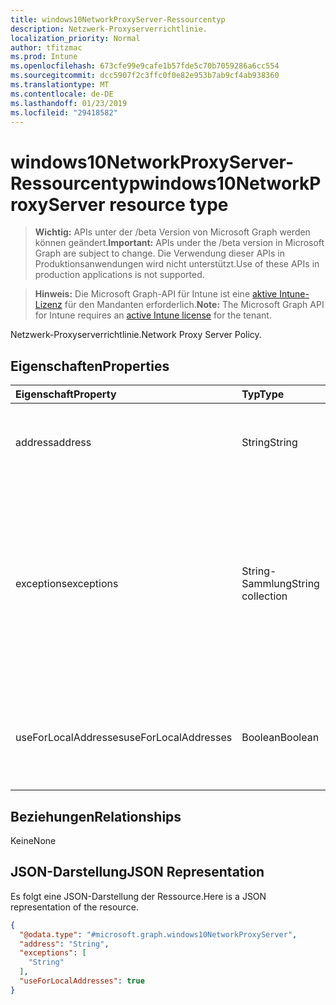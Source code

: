 ```yaml
---
title: windows10NetworkProxyServer-Ressourcentyp
description: Netzwerk-Proxyserverrichtlinie.
localization_priority: Normal
author: tfitzmac
ms.prod: Intune
ms.openlocfilehash: 673cfe99e9cafe1b57fde5c70b7059286a6cc554
ms.sourcegitcommit: dcc5907f2c3ffc0f0e82e953b7ab9cf4ab938360
ms.translationtype: MT
ms.contentlocale: de-DE
ms.lasthandoff: 01/23/2019
ms.locfileid: "29418582"
---
```

# <a name="windows10networkproxyserver-resource-type"></a><span data-ttu-id="77465-103">windows10NetworkProxyServer-Ressourcentyp</span><span class="sxs-lookup"><span data-stu-id="77465-103">windows10NetworkProxyServer resource type</span></span>

> <span data-ttu-id="77465-104">**Wichtig:** APIs unter der /beta Version von Microsoft Graph werden können geändert.</span><span class="sxs-lookup"><span data-stu-id="77465-104">**Important:** APIs under the /beta version in Microsoft Graph are subject to change.</span></span> <span data-ttu-id="77465-105">Die Verwendung dieser APIs in Produktionsanwendungen wird nicht unterstützt.</span><span class="sxs-lookup"><span data-stu-id="77465-105">Use of these APIs in production applications is not supported.</span></span>

> <span data-ttu-id="77465-106">**Hinweis:** Die Microsoft Graph-API für Intune ist eine [aktive Intune-Lizenz](https://go.microsoft.com/fwlink/?linkid=839381) für den Mandanten erforderlich.</span><span class="sxs-lookup"><span data-stu-id="77465-106">**Note:** The Microsoft Graph API for Intune requires an [active Intune license](https://go.microsoft.com/fwlink/?linkid=839381) for the tenant.</span></span>

<span data-ttu-id="77465-107">Netzwerk-Proxyserverrichtlinie.</span><span class="sxs-lookup"><span data-stu-id="77465-107">Network Proxy Server Policy.</span></span>

## <a name="properties"></a><span data-ttu-id="77465-108">Eigenschaften</span><span class="sxs-lookup"><span data-stu-id="77465-108">Properties</span></span>
|<span data-ttu-id="77465-109">Eigenschaft</span><span class="sxs-lookup"><span data-stu-id="77465-109">Property</span></span>|<span data-ttu-id="77465-110">Typ</span><span class="sxs-lookup"><span data-stu-id="77465-110">Type</span></span>|<span data-ttu-id="77465-111">Beschreibung</span><span class="sxs-lookup"><span data-stu-id="77465-111">Description</span></span>|
|:---|:---|:---|
|<span data-ttu-id="77465-112">address</span><span class="sxs-lookup"><span data-stu-id="77465-112">address</span></span>|<span data-ttu-id="77465-113">String</span><span class="sxs-lookup"><span data-stu-id="77465-113">String</span></span>|<span data-ttu-id="77465-114">Adresse des Proxyservers.</span><span class="sxs-lookup"><span data-stu-id="77465-114">Address to the proxy server.</span></span> <span data-ttu-id="77465-115">Geben Sie eine Adresse im Format <server>\[":"<port>\] an.</span><span class="sxs-lookup"><span data-stu-id="77465-115">Specify an address in the format <server>\[“:”<port>\]</span></span>|
|<span data-ttu-id="77465-116">exceptions</span><span class="sxs-lookup"><span data-stu-id="77465-116">exceptions</span></span>|<span data-ttu-id="77465-117">String-Sammlung</span><span class="sxs-lookup"><span data-stu-id="77465-117">String collection</span></span>|<span data-ttu-id="77465-118">Adressen, die den Proxyserver nicht verwenden sollten.</span><span class="sxs-lookup"><span data-stu-id="77465-118">Addresses that should not use the proxy server.</span></span> <span data-ttu-id="77465-119">Das System verwendet den Proxyserver nicht für Adressen, die mit den Angaben in diesem Knoten beginnen.</span><span class="sxs-lookup"><span data-stu-id="77465-119">The system will not use the proxy server for addresses beginning with what is specified in this node.</span></span>|
|<span data-ttu-id="77465-120">useForLocalAddresses</span><span class="sxs-lookup"><span data-stu-id="77465-120">useForLocalAddresses</span></span>|<span data-ttu-id="77465-121">Boolean</span><span class="sxs-lookup"><span data-stu-id="77465-121">Boolean</span></span>|<span data-ttu-id="77465-122">Gibt an, ob der Proxyserver für lokale (Intranet-)Adressen verwendet werden soll.</span><span class="sxs-lookup"><span data-stu-id="77465-122">Specifies whether the proxy server should be used for local (intranet) addresses.</span></span>|

## <a name="relationships"></a><span data-ttu-id="77465-123">Beziehungen</span><span class="sxs-lookup"><span data-stu-id="77465-123">Relationships</span></span>
<span data-ttu-id="77465-124">Keine</span><span class="sxs-lookup"><span data-stu-id="77465-124">None</span></span>

## <a name="json-representation"></a><span data-ttu-id="77465-125">JSON-Darstellung</span><span class="sxs-lookup"><span data-stu-id="77465-125">JSON Representation</span></span>
<span data-ttu-id="77465-126">Es folgt eine JSON-Darstellung der Ressource.</span><span class="sxs-lookup"><span data-stu-id="77465-126">Here is a JSON representation of the resource.</span></span>
<!-- {
  "blockType": "resource",
  "@odata.type": "microsoft.graph.windows10NetworkProxyServer"
}
-->
``` json
{
  "@odata.type": "#microsoft.graph.windows10NetworkProxyServer",
  "address": "String",
  "exceptions": [
    "String"
  ],
  "useForLocalAddresses": true
}
```




